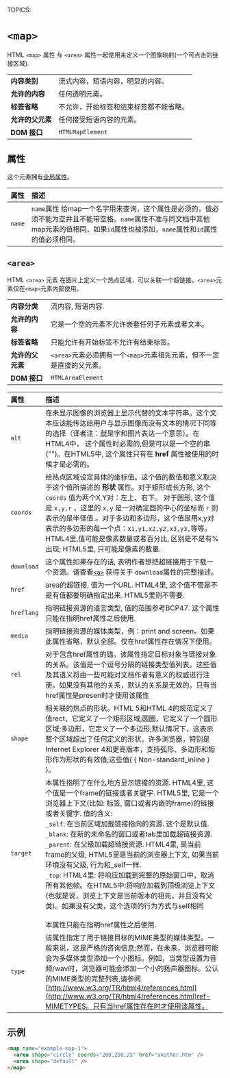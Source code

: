 TOPICS: <map>
        <area>

# `<map>`

HTML `<map>` 属性 与 `<area>` 属性一起使用来定义一个图像映射(一个可点击的链接区域).

|  |  |
| :-- | :-- |
| **内容类别** | 流式内容，短语内容，明显的内容。|
| **允许的内容** | 任何透明元素。|
| **标签省略** | 不允许，开始标签和结束标签都不能省略。|
| **允许的父元素** | 任何接受短语内容的元素。|
| **DOM 接口** | `HTMLMapElement` |

## 属性

这个元素拥有[全局属性](/zh-hans/webfrontend/HTML_Global_Attributes)。

| 属性 | 描述 |
| :-- | :-- |
| `name` | `name`属性 给map一个名字用来查询，这个属性是必须的，值必须不能为空并且不能带空格。`name`属性不准与同文档中其他map元素的值相同，如果`id`属性也被添加，`name`属性和`id`属性的值必须相同。 |

## `<area>`

HTML `<area>` 元素 在图片上定义一个热点区域，可以关联一个超链接。`<area>`元素仅在`<map>`元素内部使用。

|  |  |
| :-- | :-- |
| **内容分类** | 流内容, 短语内容. |
| **允许的内容** |  它是一个空的元素不允许嵌套任何子元素或者文本。|
| **标签省略** | 只能允许有开始标签不允许有结束标签。|
| **允许的父元素** | `<area>`元素必须拥有一个`<map>`元素祖先元素，但不一定是直接的父元素。|
| **DOM 接口** | `HTMLAreaElement` |

| 属性 | 描述 |
| :-- | :-- |
| `alt` | 在未显示图像的浏览器上显示代替的文本字符串。这个文本应该能传达给用户与显示图像而没有文本的情况下同等的选择（译者注：就是字和图片表达一个意思）。在HTML4中， 这个属性时必需的,但是可以是一个空的串("")。在HTML5中, 这个属性只有在 **href** 属性被使用的时候才是必需的。 |
| `coords` | 给热点区域设定具体的坐标值。这个值的数值和意义取决于这个值所描述的 **形状** 属性。对于矩形或长方形, 这个`coords` 值为两个X,Y对：左上、右下。 对于圆形, 这个值是 `x,y,r` ，这里的 `x,y` 是一对确定圆的中心的坐标而 `r` 则表示的是半径值.。对于多边和多边形，这个值是用x,y对表示的多边形的每一个点：`x1,y1,x2,y2,x3,y3,`等等。HTML4里,值可能是像素数量或者百分比, 区别是不是有%出现; HTML5里, 只可能是像素的数量. |
| `download` | 这个属性如果存在的话, 表明作者想把超链接用于下载一个资源。请查看[`<a>`](/zh-hans/webfrontend/<a>) 获得关于 `download`属性的完整描述。 |
| `href` | area的超链接, 值为一个URL. HTML4里, 这个值不管是不是有值都要明确指定出来. HTML5里则不需要. |
| `hreflang` | 指明链接资源的语言类型, 值的范围参考BCP47. 这个属性只能在指明href属性之后使用. |
| `media` | 指明链接资源的媒体类型，例：print and screen。如果此属性省略，默认全部。仅在href属性存在情况下使用。 |
| `rel` | 对于包含href属性的锚，该属性指定目标对象与链接对象的关系。该值是一个逗号分隔的链接类型值列表。这些值及其语义将由一些可能对文档作者有意义的权威进行注册。如果没有其他的关系，默认的关系是无效的。只有当href属性是presen时才使用该属性 |
| `shape` | 相关联的热点的形状。HTML 5和HTML 4的规范定义了值rect，它定义了一个矩形区域;圆圈，它定义了一个圆形区域;多边形，它定义了一个多边形;默认情况下，这表示整个区域超出了任何定义的形状。许多浏览器，特别是Internet Explorer 4和更高版本，支持弧形、多边形和矩形作为形状的有效值;这些值{ { Non-standard_inline } }。 |
| `target` | 本属性指明了在什么地方显示链接的资源. HTML4里, 这个值是一个frame的链接或者关键字. HTML5里, 它是一个浏览器上下文(比如: 标签, 窗口或者内嵌的frame)的链接或者关键字. 值的含义: <br>`_self`: 在当前区域加载链接指向的资源. 这个是默认值.<br>`_blank`: 在新的未命名的窗口或者tab里加载超链接资源.<br>`_parent`: 在父级加载超链接资源. HTML4里, 是当前frame的父级, HTML5里是当前的浏览器上下文, 如果当前环境没有父级, 行为和_self一样.<br>`_top`: HTML4里: 将响应加载到完整的原始窗口中，取消所有其他帧。在HTML5中:将响应加载到顶级浏览上下文(也就是说，浏览上下文是当前版本的祖先，并且没有父类)。如果没有父类，这个选项的行为方式与self相同<br><br>本属性只能在指明href属性之后使用. |
| `type` | 该属性指定了用于链接目标的MIME类型的媒体类型。一般来说，这是严格的咨询信息;然而，在未来，浏览器可能会为多媒体类型添加一个小图标。例如，当类型设置为音频/wav时，浏览器可能会添加一个小的扬声器图标。公认的MIME类型的完整列表,请参阅[http://www.w3.org/TR/html4/references.html](http://www.w3.org/TR/html4/references.html)ref-MIMETYPES。只有当href属性存在时才使用该属性。|

## 示例

```html
<map name="example-map-1">
  <area shape="circle" coords="200,250,25" href="another.htm" />
  <area shape="default" />
</map>
```
